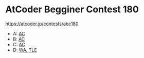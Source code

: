 # AtCoder Begginer Contest 180

https://atcoder.jp/contests/abc180

- A: [AC](https://atcoder.jp/contests/abc180/submissions/17441183)
- B: [AC](https://atcoder.jp/contests/abc180/submissions/17453164)
- C: [AC](https://atcoder.jp/contests/abc180/submissions/17461111)
- D: [WA, TLE](https://atcoder.jp/contests/abc180/submissions/17541409)
